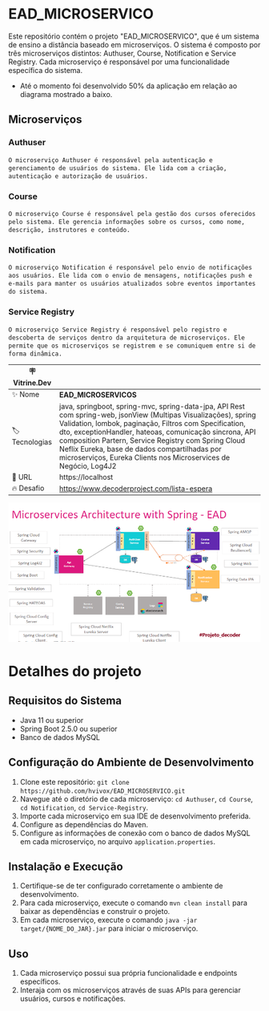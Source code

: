 # EAD_MICROSERVICO

Este repositório contém o projeto "EAD_MICROSERVICO", que é um sistema de ensino a distância baseado em microserviços. O sistema é composto por três microserviços distintos: Authuser, Course, Notification e Service Registry. Cada microserviço é responsável por uma funcionalidade específica do sistema.

- Até o momento foi desenvolvido 50% da aplicação em relação ao diagrama mostrado a baixo.

## Microserviços

### Authuser

    O microserviço Authuser é responsável pela autenticação e gerenciamento de usuários do sistema. Ele lida com a criação, autenticação e autorização de usuários.

### Course

    O microserviço Course é responsável pela gestão dos cursos oferecidos pelo sistema. Ele gerencia informações sobre os cursos, como nome, descrição, instrutores e conteúdo.

### Notification

    O microserviço Notification é responsável pelo envio de notificações aos usuários. Ele lida com o envio de mensagens, notificações push e e-mails para manter os usuários atualizados sobre eventos importantes do sistema.

### Service Registry

    O microserviço Service Registry é responsável pelo registro e descoberta de serviços dentro da arquitetura de microserviços. Ele permite que os microserviços se registrem e se comuniquem entre si de forma dinâmica.



| :placard: Vitrine.Dev |                                                                                                                                                                                                                                                                                                                                                                                                                 |
|-----------------------|-----------------------------------------------------------------------------------------------------------------------------------------------------------------------------------------------------------------------------------------------------------------------------------------------------------------------------------------------------------------------------------------------------------------|
| :sparkles: Nome       | **EAD_MICROSERVICOS**                                                                                                                                                                                                                                                                                                                                                                                           |
| :label: Tecnologias   | java, springboot, spring-mvc, spring-data-jpa, API Rest com spring-web, jsonView (Multipas Visualizações), spring Validation, lombok, paginação, Filtros com Specification, dto, exceptionHandler, hateoas, comunicação sincrona, API composition Partern, Service Registry com Spring Cloud Neflix Eureka, base de dados compartilhadas por microserviços, Eureka Clients nos Microservices de Negócio, Log4J2 |
| :rocket: URL          | https://localhost                                                                                                                                                                                                                                                                                                                                                                                               |
| :fire: Desafio        | https://www.decoderproject.com/lista-espera                                                                                                                                                                                                                                                                                                                                                                     |

<!-- Inserir imagem com a #vitrinedev ao final do link -->

![](https://github.com/hvivox/EAD_MICROSERVICO/blob/main/DIAG_PROJETO_EAD.png?raw=true?text=srealizacao#vitrinedev)

<!-- ############################################################################## -->

# Detalhes do projeto

## Requisitos do Sistema

- Java 11 ou superior
- Spring Boot 2.5.0 ou superior
- Banco de dados MySQL

## Configuração do Ambiente de Desenvolvimento

1. Clone este repositório: `git clone https://github.com/hvivox/EAD_MICROSERVICO.git`
2. Navegue até o diretório de cada microserviço: `cd Authuser`, `cd Course`, `cd Notification`, `cd Service-Registry`.
3. Importe cada microserviço em sua IDE de desenvolvimento preferida.
4. Configure as dependências do Maven.
5. Configure as informações de conexão com o banco de dados MySQL em cada microserviço, no arquivo `application.properties`.

## Instalação e Execução

1. Certifique-se de ter configurado corretamente o ambiente de desenvolvimento.
2. Para cada microserviço, execute o comando `mvn clean install` para baixar as dependências e construir o projeto.
3. Em cada microserviço, execute o comando `java -jar target/{NOME_DO_JAR}.jar` para iniciar o microserviço.

## Uso

1. Cada microserviço possui sua própria funcionalidade e endpoints específicos.
2. Interaja com os microserviços através de suas APIs para gerenciar usuários, cursos e notificações.
